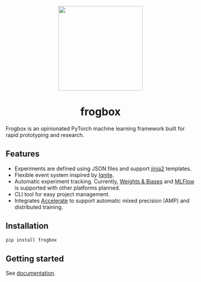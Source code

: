 <p align="center">
    <img src="https://simonlarsen.github.io/frogbox/logo.png" width="224">
</p>
<h1 align="center">
    frogbox
</h1>

Frogbox is an opinionated PyTorch machine learning framework built for rapid prototyping and research.

## Features

* Experiments are defined using JSON files and support [jinja2](https://jinja.palletsprojects.com) templates.
* Flexible event system inspired by [Ignite](https://pytorch.org/ignite).
* Automatic experiment tracking. Currently, [Weights & Biases](https://wandb.ai) and [MLFlow](https://mlflow.org) is supported with other platforms planned.
* CLI tool for easy project management.
* Integrates [Accelerate](https://huggingface.co/docs/accelerate/index) to support automatic mixed precision (AMP) and distributed training.

## Installation

```sh
pip install frogbox
```

## Getting started

See [documentation](https://frogbox.readthedocs.io).
